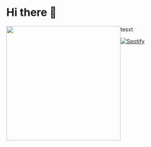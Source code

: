 # **Hi there 👋**
<img src="https://s.tcdn.co/2bd/b4a/2bdb4af0-4f7c-3cf2-929f-4ad191029913/13.png" style="float: left;" width="300px"> tesxt


 

[![Spotify](https://novatorem-wolfinj.vercel.app/api/spotify)](https://open.spotify.com/user/wolfinj)
<!--
**wolfinj/wolfinj** is a ✨ _special_ ✨ repository because its `README.md` (this file) appears on your GitHub profile.

Here are some ideas to get you started:

- 🔭 I’m currently working on ...
- 🌱 I’m currently learning ...
- 👯 I’m looking to collaborate on ...
- 🤔 I’m looking for help with ...
- 💬 Ask me about ...
- 📫 How to reach me: ...
- 😄 Pronouns: ...
- ⚡ Fun fact: ...
-->
